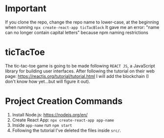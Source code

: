 # Important

If you clone the repo, change the repo name to lower-case, at the beginning when running `npx create-react-app ticTacBlock` It gave me an error: "name can no longer contain capital letters" because npm naming restrictions

# ticTacToe

The tic-tac-toe game is going to be made following `REACT JS`, a JavaScript library for building user interfaces. After following the tutorial on their web page: https://reactjs.org/tutorial/tutorial.html I will add the blockchain (I don't know how yet...but will figure it out).


# Project Creation Commands

1. Install Node.js: https://nodejs.org/en/
2. Create React App: `npx create-react-app app-name`
3. Inside `app-name` run `npm start`
4. Following the tutorial I've deleted the files inside `src/`.
